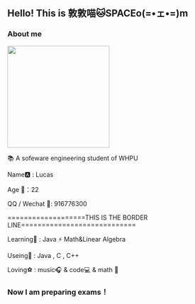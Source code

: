 

## Hello!    This is 敦敦喵🐱SPACEo(=•ェ•=)m

### About me
<img align='center' src="https://c-ssl.duitang.com/uploads/item/201804/13/20180413105358_k58WZ.gif" width="230">

📚 A sofeware engineering student of WHPU
  
  Name🅰 : Lucas
  
  Age 💫：22
  
  QQ / Wechat 🐧: 916776300
  
===================THIS IS THE BORDER LINE============================

Learning🎨 : Java ⚡ Math&Linear Algebra

Useing🔎 : Java , C , C++

Loving⚽ :  music🎧 & code💻 & math 💙



### Now I am preparing exams！

